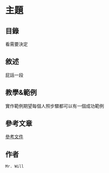 # 主題

## 目錄
看需要決定

## 敘述
屁話一段

## 教學&範例
實作範例期望每個人照步驟都可以有一個成功範例

## 參考文章
[參考文件](網址)

## 作者
`Mr. Will`
